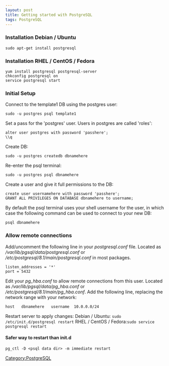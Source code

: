 ```yaml
---
layout: post 
title: Getting started with PostgreSQL
tags: PostgreSQL
---
```


### Installation Debian / Ubuntu

    sudo apt-get install postgresql

### Installation RHEL / CentOS / Fedora

    yum install postgresql postgresql-server
    chkconfig postgresql on
    service postgresql start

### Initial Setup

Connect to the template1 DB using the postgres user:

    sudo -u postgres psql template1

Set a pass for the \'postgres\' user. Users in postgres are called
\'roles\':

    alter user postgres with password 'passhere';
    \\q

Create DB:

    sudo -u postgres createdb dbnamehere

Re-enter the psql terminal:

    sudo -u postgres psql dbnamehere

Create a user and give it full permissions to the DB:

    create user usernamehere with password 'passhere';
    GRANT ALL PRIVILEGES ON DATABASE dbnamehere to username;

By default the psql terminal uses your shell username for the user, in
which case the following command can be used to connect to your new DB:

    psql dbnamehere

### Allow remote connections

Add/uncomment the following line in your *postgresql.conf* file. Located
as */var/lib/pgsql/data/postgresql.conf* or
*/etc/postgresql/8.1/main/postgresql.conf* in most packages.

    listen_addresses = '*'
    port = 5432

Edit your *pg\_hba.conf* to allow remote connections from this user.
Located as */var/lib/pgsql/data/pg\_hba.conf* or
*/etc/postgresql/8.1/main/pg\_hba.conf*. Add the following line,
replacing the network range with your network:

    host   dbnamehere   username  10.0.0.0/24

Restart server to apply changes: Debian / Ubuntu:
`sudo /etc/init.d/postgresql restart` RHEL / CentOS /
Fedora:`sudo service postgresql restart`

#### Safer way to restart than init.d

    pg_ctl -D <psql data dir> -m immediate restart

[Category:PostgreSQL](Category:PostgreSQL "wikilink")
